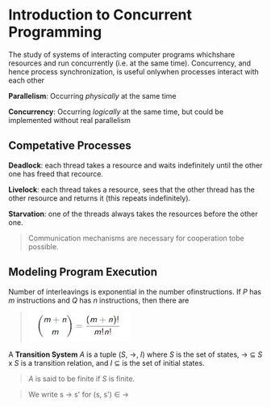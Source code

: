 # Introduction to Concurrent Programming

The study of systems of interacting computer programs whichshare resources and run concurrently (i.e. at the same time). Concurrency, and hence process synchronization, is useful onlywhen processes interact with each other

**Parallelism**: Occurring *physically* at the same time

**Concurrency**: Occurring *logically* at the same time, but could be implemented without real parallelism

## Competative Processes

**Deadlock**: each thread takes a resource and waits indefinitely until the other one has freed that recource.

**Livelock**: each thread takes a resource, sees that the other thread has the other resource and returns it (this repeats indefinitely).

**Starvation**: one of the threads always takes the resources before the other one.

> Communication mechanisms are necessary for cooperation tobe possible.

## Modeling Program Execution

Number of interleavings is exponential in the number ofinstructions. If *P* has *m* instructions and *Q* has *n* instructions, then there are

> <img src="./interleavings.png" style="width:200px;">

A **Transition System** *A* is a tuple (*S*, &#8594;, *I*) where *S* is the set of states, &#8594; &#8838; *S* x *S* is a transition relation, and *I* &#8838; is the set of initial states. 

> *A* is said to be finite if *S* is finite. 

> We write s &#8594; s' for (s, s') &#8712; &#8594;


